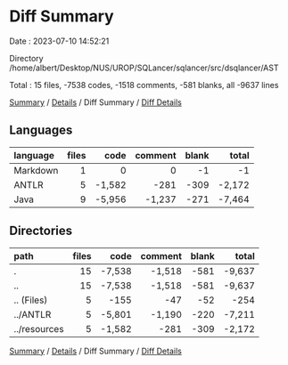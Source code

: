 # Diff Summary

Date : 2023-07-10 14:52:21

Directory /home/albert/Desktop/NUS/UROP/SQLancer/sqlancer/src/dsqlancer/AST

Total : 15 files,  -7538 codes, -1518 comments, -581 blanks, all -9637 lines

[Summary](results.md) / [Details](details.md) / Diff Summary / [Diff Details](diff-details.md)

## Languages
| language | files | code | comment | blank | total |
| :--- | ---: | ---: | ---: | ---: | ---: |
| Markdown | 1 | 0 | 0 | -1 | -1 |
| ANTLR | 5 | -1,582 | -281 | -309 | -2,172 |
| Java | 9 | -5,956 | -1,237 | -271 | -7,464 |

## Directories
| path | files | code | comment | blank | total |
| :--- | ---: | ---: | ---: | ---: | ---: |
| . | 15 | -7,538 | -1,518 | -581 | -9,637 |
| .. | 15 | -7,538 | -1,518 | -581 | -9,637 |
| .. (Files) | 5 | -155 | -47 | -52 | -254 |
| ../ANTLR | 5 | -5,801 | -1,190 | -220 | -7,211 |
| ../resources | 5 | -1,582 | -281 | -309 | -2,172 |

[Summary](results.md) / [Details](details.md) / Diff Summary / [Diff Details](diff-details.md)
